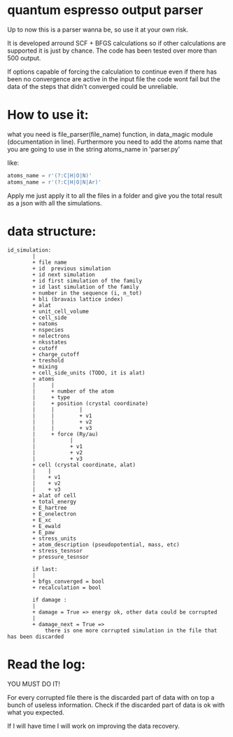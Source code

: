 # quantum espresso output parser
Up to now this is a parser wanna be, so use it at your own risk.

It is developed arround SCF + BFGS calculations so if other calculations are supported it is just by chance. The code has been tested over more than 500 output.

If options capable of forcing the calculation to continue even if there has been no convergence are active in the input file the code wont fail but the data of the steps that didn't converged could be unreliable. 

# How to use it:
what you need is file_parser(file_name) function, in data_magic module (documentation in line).
Furthermore you need to add the atoms name that you are going to use in the string atoms_name in 'parser.py'

like:

```python
atoms_name = r'(?:C|H|O|N)'
atoms_name = r'(?:C|H|O|N|Ar)'
```


Apply me just apply it to all the files in a folder and give you the total result as a json with all the simulations.



# data structure:
```
id_simulation:
        |
        + file name
        + id  previous simulation
        + id next simulation
        + id first simulation of the family
        + id last simulation of the family
        + number in the sequence (i, n_tot)
        + bli (bravais lattice index)
        + alat
        + unit_cell_volume
        + cell_side
        + natoms
        + nspecies
        + nelectrons
        + nksstates
        + cutoff
        + charge_cutoff
        + treshold
        + mixing
        + cell_side_units (TODO, it is alat)
        + atoms
        |     |
        |     + number of the atom
        |     + type
        |     + position (crystal coordinate)
        |     |        |
        |     |        + v1
        |     |        + v2
        |     |        + v3
        |     + force (Ry/au)
        |           |
        |           + v1
        |           + v2
        |           + v3
        + cell (crystal coordinate, alat)
        |    |
        |    + v1
        |    + v2
        |    + v3
        + alat of cell
        + total_energy
        + E_hartree
        + E_onelectron
        + E_xc
        + E_ewald
        + E_paw
        + stress_units
        + atom_description (pseudopotential, mass, etc)
        + stress_tesnsor 
        + pressure_tesnsor
        
        if last:
        |
        + bfgs_converged = bool
        + recalculation = bool
 
        if damage :
        |
        + damage = True => energy ok, other data could be corrupted
        |
        + damage_next = True => 
            there is one more corrupted simulation in the file that has been discarded 
```
# Read the log:
YOU MUST DO IT!

For every corrupted file there is the discarded part of data with on top a bunch of useless information. Check if the discarded part of data is ok with what you expected. 

If I will have time I will work on improving the data recovery.


